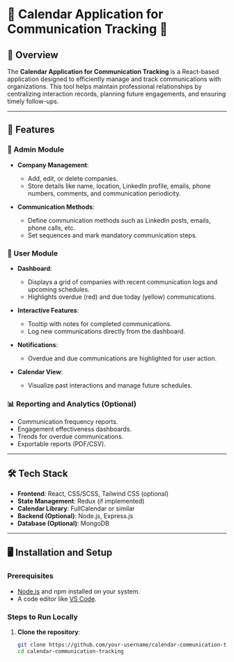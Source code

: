 # 🌟 Calendar Application for Communication Tracking 🌟

## 📌 Overview
The **Calendar Application for Communication Tracking** is a React-based application designed to efficiently manage and track communications with organizations. This tool helps maintain professional relationships by centralizing interaction records, planning future engagements, and ensuring timely follow-ups.

---

## 🚀 Features

### 🔑 Admin Module
- **Company Management**:
  - Add, edit, or delete companies.
  - Store details like name, location, LinkedIn profile, emails, phone numbers, comments, and communication periodicity.

- **Communication Methods**:
  - Define communication methods such as LinkedIn posts, emails, phone calls, etc.
  - Set sequences and mark mandatory communication steps.

### 👥 User Module
- **Dashboard**:
  - Displays a grid of companies with recent communication logs and upcoming schedules.
  - Highlights overdue (red) and due today (yellow) communications.

- **Interactive Features**:
  - Tooltip with notes for completed communications.
  - Log new communications directly from the dashboard.

- **Notifications**:
  - Overdue and due communications are highlighted for user action.

- **Calendar View**:
  - Visualize past interactions and manage future schedules.

### 📊 Reporting and Analytics (Optional)
- Communication frequency reports.
- Engagement effectiveness dashboards.
- Trends for overdue communications.
- Exportable reports (PDF/CSV).

---

## 🛠️ Tech Stack
- **Frontend**: React, CSS/SCSS, Tailwind CSS (optional)
- **State Management**: Redux (if implemented)
- **Calendar Library**: FullCalendar or similar
- **Backend (Optional)**: Node.js, Express.js
- **Database (Optional)**: MongoDB

---

## 🖥️ Installation and Setup

### Prerequisites
- [Node.js](https://nodejs.org/en/) and npm installed on your system.
- A code editor like [VS Code](https://code.visualstudio.com/).

### Steps to Run Locally
1. **Clone the repository**:
   ```bash
   git clone https://github.com/your-username/calendar-communication-tracking.git
   cd calendar-communication-tracking
